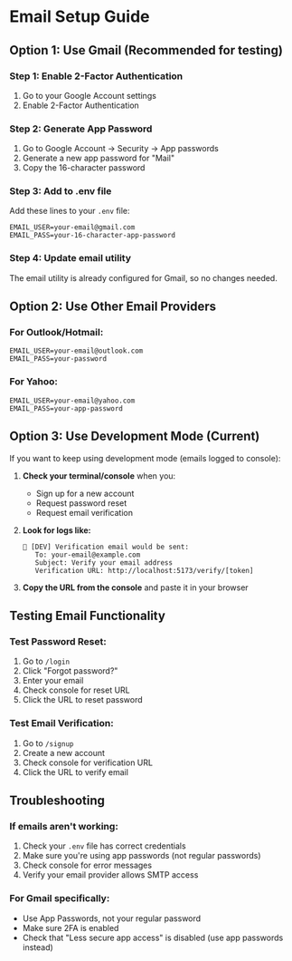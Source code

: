 # Email Setup Guide

## Option 1: Use Gmail (Recommended for testing)

### Step 1: Enable 2-Factor Authentication
1. Go to your Google Account settings
2. Enable 2-Factor Authentication

### Step 2: Generate App Password
1. Go to Google Account → Security → App passwords
2. Generate a new app password for "Mail"
3. Copy the 16-character password

### Step 3: Add to .env file
Add these lines to your `.env` file:

```env
EMAIL_USER=your-email@gmail.com
EMAIL_PASS=your-16-character-app-password
```

### Step 4: Update email utility
The email utility is already configured for Gmail, so no changes needed.

## Option 2: Use Other Email Providers

### For Outlook/Hotmail:
```env
EMAIL_USER=your-email@outlook.com
EMAIL_PASS=your-password
```

### For Yahoo:
```env
EMAIL_USER=your-email@yahoo.com
EMAIL_PASS=your-app-password
```

## Option 3: Use Development Mode (Current)

If you want to keep using development mode (emails logged to console):

1. **Check your terminal/console** when you:
   - Sign up for a new account
   - Request password reset
   - Request email verification

2. **Look for logs like:**
   ```
   📧 [DEV] Verification email would be sent:
      To: your-email@example.com
      Subject: Verify your email address
      Verification URL: http://localhost:5173/verify/[token]
   ```

3. **Copy the URL from the console** and paste it in your browser

## Testing Email Functionality

### Test Password Reset:
1. Go to `/login`
2. Click "Forgot password?"
3. Enter your email
4. Check console for reset URL
5. Click the URL to reset password

### Test Email Verification:
1. Go to `/signup`
2. Create a new account
3. Check console for verification URL
4. Click the URL to verify email

## Troubleshooting

### If emails aren't working:
1. Check your `.env` file has correct credentials
2. Make sure you're using app passwords (not regular passwords)
3. Check console for error messages
4. Verify your email provider allows SMTP access

### For Gmail specifically:
- Use App Passwords, not your regular password
- Make sure 2FA is enabled
- Check that "Less secure app access" is disabled (use app passwords instead)
